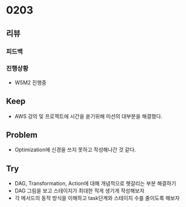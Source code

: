 # 0203
## 리뷰
### 피드백
### 진행상황
- W5M2 진행중
## Keep
- AWS 강의 및 프로젝트에 시간을 쏟기위해 미션의 대부분을 해결했다.
## Problem
- Optimization에 신경을 쓰지 못하고 작성해나간 것 같다.
## Try
- DAG, Transformation, Action에 대해 개념적으로 헷갈리는 부분 해결하기
- DAG 그림을 보고 스테이지가 최대한 적게 생기게 작성해보자
- 각 메서드의 동작 방식을 이해하고 task단계와 스테이지 수를 줄이도록 해보자